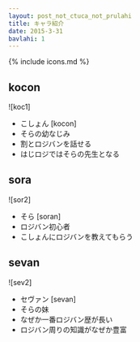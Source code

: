 ```yaml
---
layout: post_not_ctuca_not_prulahi
title: キャラ紹介
date: 2015-3-31
bavlahi: 1
---
```

{% include icons.md %}

## kocon
![koc1]

- こしょん [kocon]
- そらの幼なじみ
- 割とロジバンを話せる
- はじロジではそらの先生となる

## sora
![sor2]

- そら [soran]
- ロジバン初心者
- こしょんにロジバンを教えてもらう

## sevan
![sev2]

- セヴァン [sevan]
- そらの妹
- なぜか一番ロジバン歴が長い
- ロジバン周りの知識がなぜか豊富

